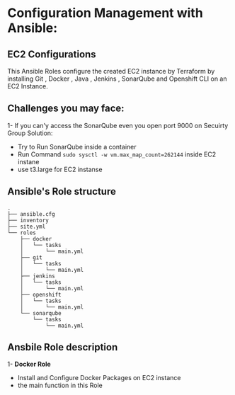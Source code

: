 # Configuration Management with Ansible:
 
## EC2 Configurations
This Ansible Roles configure the created EC2 instance by Terraform by installing Git , Docker , Java , Jenkins , SonarQube and Openshift CLI on an EC2 Instance.

## Challenges you may face:

1- If you can'y access the SonarQube even you open port 9000 on Secuirty Group
Solution:
  - Try to Run SonarQube inside a container
  - Run Command `sudo sysctl -w vm.max_map_count=262144` inside EC2 instane
  - use t3.large for EC2 instanse

## Ansible's Role structure

```
.
├── ansible.cfg
├── inventory
├── site.yml
└── roles
    ├── docker
    │   └── tasks
    │       └── main.yml
    ├── git
    │   └── tasks
    │       └── main.yml
    ├── jenkins
    │   └── tasks
    │       └── main.yml
    ├── openshift
    │   └── tasks
    │       └── main.yml
    └── sonarqube
        └── tasks
            └── main.yml

```

## Ansbile Role description
1- **Docker Role**
  - Install and Configure Docker Packages on EC2 instance
  - the main function in this Role
```
```
```  

